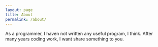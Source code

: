 ```yaml
---
layout: page
title: About
permalink: /about/
---
```

As a programmer, I haven not written any useful program, I think. After many years coding work, I want share something to you.

